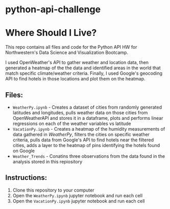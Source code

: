 # python-api-challenge
# Where Should I Live?

This repo contains all files and code for the Python API HW for Northwestern's Data Science and Visualization Bootcamp.

I used OpenWeather's API to gather weather and location data, then generated a heatmap of the the data and identified areas in the world that match specific climate/weather criteria. Finally, I used Google's geocoding API to find hotels in those locations and plot them on the heatmap.

## Files:
* `WeatherPy.ipynb` - Creates a dataset of cities from randomly generated latitudes and longitudes, pulls weather data on those cities from OpenWeatherAPI and stores it in a dataframe, plots and performs linear regressions on each of the weather variables vs latitude
* `VacationPy.ipynb` - Creates a heatmap of the humidity measurements of data gathered in _WeatherPy_, filters the cities on specific weather criteria, pulls data from Google's API to find hotels near the filtered cities, adds a layer to the heatmap of pins identifying the hotels found on Google
* `Weather_Trends` - Conatins three observations from the data found in the analysis stored in this repiository

## Instructions:
1. Clone this repository to your computer
2. Open the `WeatherPy.ipynb` jupyter notebook and run each cell
3. Open the `VacationPy.ipynb` jupyter notebook and run each cell

